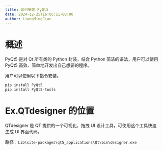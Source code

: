 ```yaml
---
title: 如何安装 PyQt5
date: 2024-12-25T16:06:11+08:00
author: LiangMingJian
---
```


# 概述

PyQt5 是对 Qt 所有类的 Python 封装，结合 Python 简洁的语法，用户可以使用 PyQt5 高效、简单地开发出自己想要的程序。

用户可以使用以下指令安装。

```python
pip install PyQt5
pip install PyQt5-tools
```

# Ex.QTdesigner 的位置

QTdesigner 是 QT 提供的一个可视化，拖拽 UI 设计工具，可使用这个工具快速生成 UI 界面代码。

路径：`Lib\site-packages\qt5_applications\Qt\bin\designer.exe`

